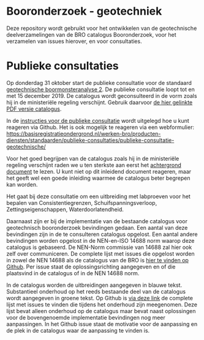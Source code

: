 # Booronderzoek - geotechniek
Deze repository wordt gebruikt voor het ontwikkelen van de geotechnische deelverzamelingen van de BRO catalogus Booronderzoek, voor het verzamelen van issues hierover, en voor consultaties. 


# Publieke consultaties
Op donderdag 31 oktober start de publieke consultatie voor de standaard [geotechnische boormonsteranalyse 2][1]. De publieke consultatie loopt tot en met 15 december 2019. De catalogus wordt geconsulteerd in de vorm zoals hij in de ministeriële regeling verschijnt. Gebruik daarvoor [de hier gelinkte PDF versie catalogus][1].

In de [instructies voor de publieke consultatie][2] wordt uitgelegd hoe u kunt reageren via Github.
Het is ook mogelijk te reageren via een webformulier: https://basisregistratieondergrond.nl/werken-bro/producten-diensten/standaarden/publieke-consultaties/publieke-consultatie-geotechnische/

Voor het goed begrijpen van de catalogus zoals hij in de ministeriële regeling verschijnt raden we u ten sterkste aan eerst het [achtergrond document][3] te lezen. U kunt niet op dit inleidend document reageren, maar het geeft wel een goede inleiding waarmee de catalogus beter begrepen kan worden.

Het gaat bij deze consultatie om een uitbreiding met labproeven voor het bepalen van Consistentiegrenzen, Schuifspanningsverloop, Zettingseigenschappen, Waterdoorlatendheid.

Daarnaast zijn er bij de implementatie van de bestaande catalogus voor geotechnisch booronderzoek bevindingen gedaan. Een aantal van deze bevindingen zijn in de te consulteren catalogus opgelost. Een aantal andere bevindingen worden opgelost in de NEN-en-ISO 14688 norm waarop deze catalogus is gebaseerd. De NEN-Norm commissie van 14688 zal hier ook zelf over communiceren. De complete lijst met issues die opgelost worden in zowel de NEN 14688 als de catalogus van de BRO is [hier te vinden op Github][4]. Per issue staat de oplossingsrichting aangegeven en of die plaatsvind in de catalogus of in de NEN 14688 norm.

In de catalogus worden de uitbreidingen aangegeven in blauwe tekst. Substantieel onderhoud op het reeds bestaande deel van de catalogus wordt aangegeven in groene tekst. Op Github is [via deze link][5] de complete lijst met issues te vinden die tijdens het onderhoud zijn meegenomen. Deze lijst bevat alleen onderhoud op de catalogus maar bevat naast oplossingen voor de bovengenoemde implementatie bevindingen nog meer aanpassingen. In het Github issue staat de motivatie voor de aanpassing en de plek in de catalogus waar de aanpassing te vinden is. 

[1]: https://github.com/BROprogramma/BHR-GT/raw/gh-pages/20191031%20Catalogus%20Booronderzoek%20-%20Geotechnische%20boormonsteranalyse%20en%20Geotechnische%20boormonsterbeschrijving.pdf
[2]: https://github.com/BROprogramma/BHR-GT/blob/gh-pages/consultatie-instructie.md
[3]: https://github.com/BROprogramma/BHR-GT/raw/gh-pages/Inleiding_catalogus_BHRGT_1.9%20okt2019.pdf
[4]: https://github.com/BROprogramma/BHR-GT/issues?utf8=%E2%9C%93&q=is%3Aissue+label%3A%22Bevinding+realisatie%22+label%3A%22tranche+2%22+
[5]: https://github.com/BROprogramma/BHR-GT/issues?utf8=%E2%9C%93&q=is%3Aissue+label%3A%22tranche+2%22+label%3A%22beheerrelease+2020-1%22+
